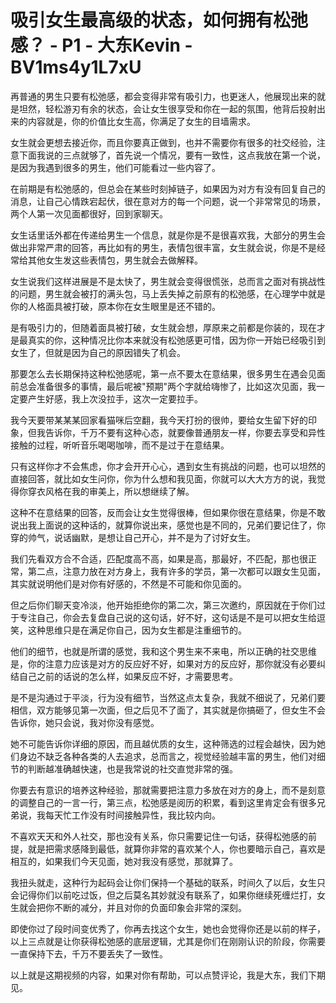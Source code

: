 # 吸引女生最高级的状态，如何拥有松弛感？ - P1 - 大东Kevin - BV1ms4y1L7xU

再普通的男生只要有松弛感，都会变得非常有吸引力，也更迷人，他展现出来的就是坦然，轻松游刃有余的状态，会让女生很享受和你在一起的氛围，他背后投射出来的内容就是，你的价值比女生高，你满足了女生的目墙需求。

女生就会更想去接近你，而且你要真正做到，也并不需要你有很多的社交经验，注意下面我说的三点就够了，首先说一个情况，要有一致性，这点我放在第一个说，是因为我遇到很多的男生，他们可能看过一些内容了。

在前期是有松弛感的，但总会在某些时刻掉链子，如果因为对方有没有回复自己的消息，让自己心情跌宕起伏，很在意对方的每一个问题，说一个非常常见的场景，两个人第一次见面都很好，回到家聊天。

女生话里话外都在传递给男生一个信息，就是你是不是很喜欢我，大部分的男生会做出非常严肃的回答，再比如有的男生，表情包很丰富，女生就会说，你是不是经常给其他女生发这些表情包，男生就会去做解释。

女生说我们这样进展是不是太快了，男生就会变得很慌张，总而言之面对有挑战性的问题，男生就会被打的满头包，马上丢失掉之前原有的松弛感，在心理学中就是你的人格面具被打破，原本你在女生眼里是还不错的。

是有吸引力的，但随着面具被打破，女生就会想，厚原来之前都是你装的，现在才是最真实的你，这种情况比你本来就没有松弛感更可惜，因为你一开始已经吸引到女生了，但就是因为自己的原因错失了机会。

那要怎么去长期保持这种松弛感呢，第一点不要太在意结果，很多男生在遇会见面前总会准备很多的事情，最后呢被"预期"两个字就给嗨惨了，比如这次见面，我一定要产生好感，我上次没拉手，这次一定要拉手。

我今天要带某某某回家看猫咪后空翻，我今天打扮的很帅，要给女生留下好的印象，但我告诉你，千万不要有这种心态，就要像普通朋友一样，你要去享受和异性接触的过程，听听音乐喝喝咖啡，而不是过于在意结果。

只有这样你才不会焦虑，你才会开开心心，遇到女生有挑战的问题，也可以坦然的直接回答，就比如女生问你，你为什么想和我见面，你就可以大大方方的说，我觉得你穿衣风格在我的审美上，所以想继续了解。

这种不在意结果的回答，反而会让女生觉得很棒，但如果你很在意结果，你是不敢说出我上面说的这种话的，就算你说出来，感觉也是不同的，兄弟们要记住了，你穿的帅气，说话幽默，是想让自己开心，并不是为了讨好女生。

我们先看双方合不合适，匹配度高不高，如果是高，那最好，不匹配，那也很正常，第二点，注意力放在对方身上，我有许多的学员，第一次都可以跟女生见面，其实就说明他们是对你有好感的，不然是不可能和你见面的。

但之后你们聊天变冷淡，他开始拒绝你的第二次，第三次邀约，原因就在于你们过于专注自己，你会去复盘自己说的这句话，好不好，这句话是不是可以把女生给逗笑，这种思维只是在满足你自己，因为女生都是注重细节的。

他们的细节，也就是所谓的感觉，我和这个男生来不来电，所以正确的社交思维是，你的注意力应该是对方的反应好不好，如果对方的反应好，那你就没有必要纠结自己之前的话说的怎么样，如果反应不好，才需要思考。

是不是沟通过于平淡，行为没有细节，当然这点太复杂，我就不细说了，兄弟们要相信，双方能够见第一次面，但之后见不了面了，其实就是你搞砸了，但女生不会告诉你，她只会说，我对你没有感觉。

她不可能告诉你详细的原因，而且越优质的女生，这种筛选的过程会越快，因为她们身边不缺乏各种各类的人去追求，总而言之，视觉经验越丰富的男生，他们对细节的判断越准确越快速，也是我常说的社交直觉非常的强。

你要去有意识的培养这种经验，那就需要把注意力多放在对方的身上，而不是刻意的调整自己的一言一行，第三点，松弛感是阅历的积累，看到这里肯定会有很多兄弟说，我每天忙工作没有时间接触异性，我比较内向。

不喜欢天天和外人社交，那也没有关系，你只需要记住一句话，获得松弛感的前提，就是把需求感降到最低，就算你非常的喜欢某个人，你也要暗示自己，喜欢是相互的，如果我们今天见面，她对我没有感觉，那就算了。

我扭头就走，这种行为起码会让你们保持一个基础的联系，时间久了以后，女生只会记得你们以前吃过饭，但之后莫名其妙就没有联系了，如果你继续死缠烂打，女生就会把你不断的减分，并且对你的负面印象会非常的深刻。

即使你过了段时间变优秀了，你再去找这个女生，她也会觉得你还是以前的样子，以上三点就是让你获得松弛感的底层逻辑，尤其是你们在刚刚认识的阶段，你需要一直保持下去，千万不要丢失了一致性。

以上就是这期视频的内容，如果对你有帮助，可以点赞评论，我是大东，我们下期见。